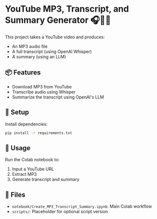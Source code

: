 # YouTube MP3, Transcript, and Summary Generator 🎧📄✨

This project takes a YouTube video and produces:
- An MP3 audio file
- A full transcript (using OpenAI Whisper)
- A summary (using an LLM)

## 📦 Features

- Download MP3 from YouTube
- Transcribe audio using Whisper
- Summarize the transcript using OpenAI's LLM

## 🔧 Setup

Install dependencies:

```bash
pip install -r requirements.txt
```

## 🚀 Usage

Run the Colab notebook to:

1. Input a YouTube URL
2. Extract MP3
3. Generate transcript and summary

## 📁 Files

- `notebook/Create_MP3_Transcript_Summary.ipynb`: Main Colab workflow
- `scripts/`: Placeholder for optional script version
